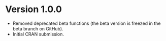 # Version 1.0.0

* Removed deprecated beta functions (the beta version is freezed in the beta branch on GitHub).
* Initial CRAN submission.

